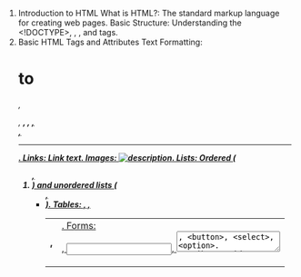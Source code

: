 1. Introduction to HTML
   What is HTML?: The standard markup language for creating web pages.
   Basic Structure: Understanding the <!DOCTYPE>, <html>, <head>, and <body> tags.
2. Basic HTML Tags and Attributes
   Text Formatting: <h1> to <h6>, <p>, <b>, <i>, <u>, <br>, <hr>.
   Links: <a href="URL">Link text</a>.
   Images: <img src="image.jpg" alt="description" />.
   Lists: Ordered (<ol>, <li>) and unordered lists (<ul>, <li>).
   Tables: <table>, <tr>, <th>, <td>.
   Forms: <form>, <input>, <textarea>, <button>, <select>, <option>.
   Attributes: id, class, style, title, alt, src, href.
3. Semantic HTML
   Semantic Tags: <header>, <footer>, <nav>, <article>, <section>, <aside>, <main>, <figure>, <figcaption>.
   Importance: Improves accessibility, SEO, and readability of the code.
4. HTML Forms and Input Elements
   Input Types: text, password, email, number, date, checkbox, radio, file, etc.
   Form Validation: Using required, pattern, min, max, and maxlength attributes.
   Action and Method: How forms send data using GET and POST methods.
5. HTML5 Features
   New Input Types: color, range, search, datetime-local.
   Audio and Video: <audio>, <video>, <source>, and <track>.
   Canvas: <canvas> for drawing graphics on the fly using JavaScript.
   Geolocation: Accessing the user's location.
6. Accessibility and Best Practices
   ARIA Roles and Attributes: Enhancing accessibility for screen readers.
   Alt Text: Proper use of alt attributes for images.
   Responsive Design: Using the <meta name="viewport" content="width=device-width, initial-scale=1">.
7. Meta Tags and SEO
   Meta Tags: <meta charset="UTF-8">, <meta name="description" content="...">, <meta name="keywords" content="...">.
   Open Graph Tags: Used for social media sharing (og:title, og:description, og:image).
8. Advanced HTML Techniques
   Data Attributes: Custom data attributes (data-\*) to store extra information.
   SVG Graphics: Scalable Vector Graphics for icons and complex illustrations.
   Iframes: Embedding other HTML documents (<iframe src="URL"></iframe>).
9. HTML and JavaScript Integration
   Event Attributes: onclick, onmouseover, onchange, etc.
   DOM Manipulation: Accessing and modifying HTML elements via JavaScript.
10. Performance Optimization
    Lazy Loading: Using loading="lazy" for images and iframes.
    Minimizing HTML: Removing unnecessary tags and whitespace.
11. Practice and Projects
    Build Projects: Start with basic pages, then move to forms, landing pages, and single-page applications.
    Code Validation: Use tools like the W3C Markup Validation Service to check your HTML code.
